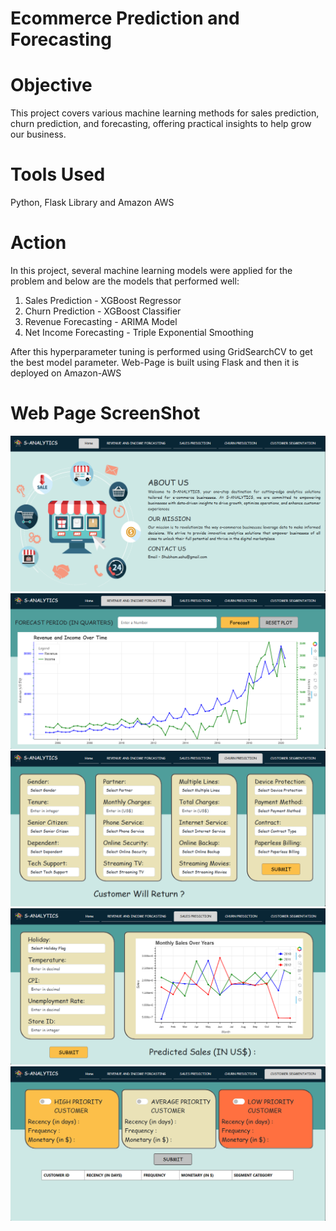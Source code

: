 # Ecommerce Prediction and Forecasting

# Objective
This project covers various machine learning methods for sales prediction, churn prediction, and forecasting, offering practical insights to help grow our business.

# Tools Used
Python, Flask Library and Amazon AWS

# Action
In this project, several machine learning models were applied for the problem and below are the models that performed well:
1) Sales Prediction - XGBoost Regressor
2) Churn Prediction - XGBoost Classifier
3) Revenue Forecasting - ARIMA Model
4) Net Income Forecasting - Triple Exponential Smoothing

After this hyperparameter tuning is performed using GridSearchCV to get the best model parameter.
Web-Page is built using Flask and then it is deployed on Amazon-AWS

# Web Page ScreenShot
![Image Alt text](/web_page_screenshot/home.png)
![Image Alt text](/web_page_screenshot/revenue.png)
![Image Alt text](/web_page_screenshot/churn.png)
![Image Alt text](/web_page_screenshot/sales.png)
![Image Alt text](/web_page_screenshot/rfm.png)
   

